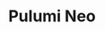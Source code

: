 ---
title: "Pulumi Neo"
layout: neo
aliases: ["/neo"]

meta_title: "Pulumi Neo"
meta_desc: "You're Invited: Meet Neo, Your Newest Platform Engineer"
meta_image: /images/product/neo-meta.png

why_neo:
  title: Why Pulumi Neo?
  description: Pulumi Neo eliminates the trade-off between hiring 5-10 additional platform engineers and accepting infrastructure bottlenecks. Platform engineering teams amplify their expertise with AI that understands your environment, while maintaining full control over governance and operational standards within existing frameworks.
  benefits:
    - title: Infrastructure Velocity
      description: Handle complex operations in minutes, not hours, with natural language delegation and enterprise-grade automation.
      icon: rocketship
      color: salmon
    - title: Governance First
      description: Every job is automatically aligned with your existing policies, approval workflows, and compliance requirements.
      icon: security
      color: blue
    - title: Expert-Level Intelligence
      description: Built on 8+ years of infrastructure intelligence with deep understanding of dependencies, constraints, and multi-cloud operations.
      icon: abstract-shapes
      color: yellow
    - title: Full Lifecycle Management
      description: "\"Our goal has always been to minimize the time it takes an engineer to go from an idea to an experiment in production. We're excited to see Pulumi pushing automation further.\" — Jk Jensen, Team Lead at Mysten Labs"
      icon: cycle
      color: fuchsia
    - title: Seamless Integration
      description: Works within your familiar Pulumi development experience with graduated autonomy as you build confidence.
      icon: team
      color: violet

demo_video:
    title: Unveiling Neo – Your Newest Platform Engineer
    subtitle: Breaking news from Pulumi – platform engineering is about to change.
    videoID: 9GB9M2l1OgY

building_blocks:
  title: "Pulumi Neo: AI-Powered Platform Engineering"
  items:
    - header: Scale Infrastructure Operations Through Intelligent Automation
      subheader: "Neo amplifies your platform engineering expertise:"
      body:
        - "**Natural Language Interface**:  Delegate complex tasks in plain English - \"Neo, upgrade all Kubernetes clusters to latest stable version.\""
        - "**Templates**: Deep knowledge of your infrastructure context, dependencies, and organizational policies."
        - "**Policy Remediation**: Automatically resolve compliance violations while maintaining comprehensive audit trails."
        - "**Infrastructure Onboarding**:  Transfer team knowledge through guided automation workflows."
        - "**Enterprise Governance**: 100% policy compliance with approval workflows and operational transparency."
      graphic: /images/product/pulumi-neo-tasks.png

learn:
    title: Get Started
    items:
        - title: Stop Being the Infrastructure Bottleneck
          description: Pulumi Neo is purpose-built infrastructure intelligence that multiplies your team's capacity without sacrificing governance. Transform operational bottlenecks into strategic advantages with AI that understands your environment.
          buttons:
            - link: https://www.youtube.com/watch?v=9GB9M2l1OgY
              type: primary
              action: Meet Neo
        - title: Learn More
          description: Discover how Neo transforms platform engineering operations
          buttons:
            - link: /docs/iac/neo/
              type: secondary
              action: Neo Documentation
---